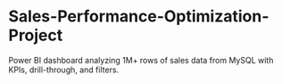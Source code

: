 # Sales-Performance-Optimization-Project
Power BI dashboard analyzing 1M+ rows of sales data from MySQL with KPIs, drill-through, and filters.
